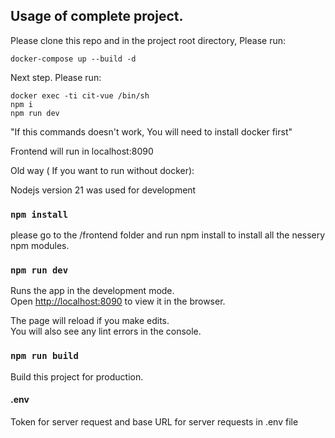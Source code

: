 ## Usage of complete project.

Please clone this repo and in the project root directory, Please run:

`docker-compose up --build -d`

Next step. Please run:

`docker exec -ti cit-vue /bin/sh`  
`npm i`  
`npm run dev` 

"If this commands doesn't work, You will need to install docker first"

Frontend will run in localhost:8090

Old way ( If you want to run without docker): 

Nodejs version 21 was used for development

### `npm install`

please go to the /frontend folder and run npm install to install all the nessery npm modules.

### `npm run dev`

Runs the app in the development mode.<br>
Open [http://localhost:8090](http://localhost:8090) to view it in the browser.

The page will reload if you make edits.<br>
You will also see any lint errors in the console.

### `npm run build`

Build this project for production.


#### .env

Token for server request and base URL for server requests in .env file